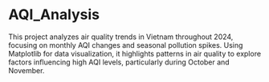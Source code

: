 # AQI_Analysis
This project analyzes air quality trends in Vietnam throughout 2024, focusing on monthly AQI changes and seasonal pollution spikes. Using Matplotlib for data visualization, it highlights patterns in air quality to explore factors influencing high AQI levels, particularly during October and November.
